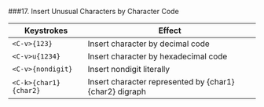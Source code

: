 ###17. Insert Unusual Characters by Character Code

|Keystrokes | Effect |
|-----------|--------|
| `<C-v>{123}` | Insert character by decimal code |
| `<C-v>u{1234}` | Insert character by hexadecimal code |
| `<C-v>{nondigit}` | Insert nondigit literally |
| `<C-k>{char1}{char2}` | Insert character represented by {char1}{char2} digraph |
